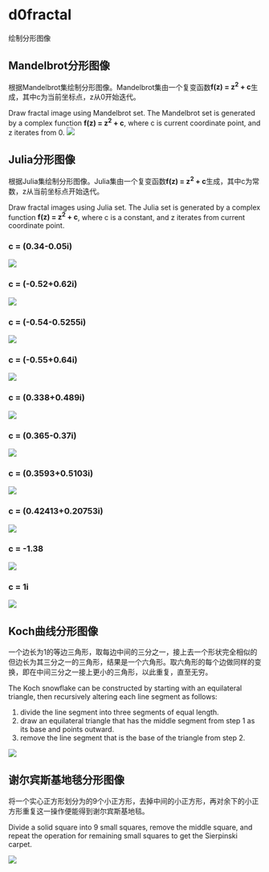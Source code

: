 # d0fractal
绘制分形图像

## Mandelbrot分形图像
根据Mandelbrot集绘制分形图像。Mandelbrot集由一个复变函数**f(z) = z<sup>2</sup> + c**生成，其中c为当前坐标点，z从0开始迭代。

Draw fractal image using Mandelbrot set. The Mandelbrot set is generated by a complex function **f(z) = z<sup>2</sup> + c**, where c is current coordinate point, and z iterates from 0.
![](https://github.com/d0t451/fractal/blob/master/images/mandelbrot.png)

## Julia分形图像
根据Julia集绘制分形图像。Julia集由一个复变函数**f(z) = z<sup>2</sup> + c**生成，其中c为常数，z从当前坐标点开始迭代。

Draw fractal images using Julia set. The Julia set is generated by a complex function **f(z) = z<sup>2</sup> + c**, where c is a constant, and z iterates from current coordinate point.
### c = (0.34-0.05i)
![](https://github.com/d0t451/fractal/blob/master/images/(0.34-0.05j).png)
### c = (-0.52+0.62i)
![](https://github.com/d0t451/fractal/blob/master/images/(-0.52+0.62j).png)
### c = (-0.54-0.5255i)
![](https://github.com/d0t451/fractal/blob/master/images/(-0.54-0.5255j).png)
### c = (-0.55+0.64i)
![](https://github.com/d0t451/fractal/blob/master/images/(-0.55+0.64j).png)
### c = (0.338+0.489i)
![](https://github.com/d0t451/fractal/blob/master/images/(0.338+0.489j).png)
### c = (0.365-0.37i)
![](https://github.com/d0t451/fractal/blob/master/images/(0.365-0.37j).png)
### c = (0.3593+0.5103i)
![](https://github.com/d0t451/fractal/blob/master/images/(0.3593+0.5103j).png)
### c = (0.42413+0.20753i)
![](https://github.com/d0t451/fractal/blob/master/images/(0.42413+0.20753j).png)
### c = -1.38
![](https://github.com/d0t451/fractal/blob/master/images/-1.38.png)
### c = 1i
![](https://github.com/d0t451/fractal/blob/master/images/1j.png)

## Koch曲线分形图像
一个边长为1的等边三角形，取每边中间的三分之一，接上去一个形状完全相似的但边长为其三分之一的三角形，结果是一个六角形。取六角形的每个边做同样的变换，即在中间三分之一接上更小的三角形，以此重复，直至无穷。

The Koch snowflake can be constructed by starting with an equilateral triangle, then recursively altering each line segment as follows:
1. divide the line segment into three segments of equal length.
2. draw an equilateral triangle that has the middle segment from step 1 as its base and points outward.
3. remove the line segment that is the base of the triangle from step 2.

![](https://github.com/d0t451/fractal/blob/master/images/koch.png)

## 谢尔宾斯基地毯分形图像
将一个实心正方形划分为的9个小正方形，去掉中间的小正方形，再对余下的小正方形重复这一操作便能得到谢尔宾斯基地毯。

Divide a solid square into 9 small squares, remove the middle square, and repeat the operation for remaining small squares to get the Sierpinski carpet.

![](https://github.com/d0t451/fractal/blob/master/images/sierpinski_carpet.png)